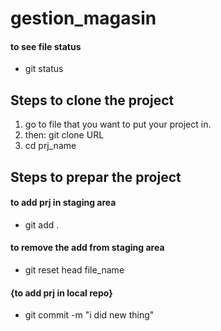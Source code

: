 # gestion_magasin
####  to see file status
- git status

## Steps to clone the project
1. go to file that you want to put your project in.
2. then: git clone URL
3. cd prj_name

## Steps to prepar the project
#### to add prj in staging area 
- git add .

#### to remove the add from staging area
- git reset head file_name

#### {to add prj in local repo}
- git commit -m "i did new thing"
